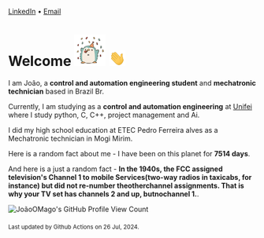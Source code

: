 [LinkedIn](https://www.linkedin.com/in/joão-pedro-gozzoli-b95641301/) &bull;
[Email](joaopedrogozzoli@gmail.com)

# Welcome <img src="happy.gif" height="64px" /> <img src="wave.gif" height="32px" />

I am João, a  **control and automation engineering student** and **mechatronic technician** based in Brazil Br.

Currently, I am studying as a **control and automation engineering** at [Unifei](https://unifei.edu.br) where I study python, C, C++, project management and Ai.

I did my high school education at ETEC Pedro Ferreira alves as a Mechatronic technician in Mogi Mirim.

Here is a random fact about me - I have been on this planet for **7514 days**.

And here is a just a random fact -  **In the 1940s, the FCC assigned television's Channel 1 to mobile Services(two-way radios in taxicabs, for instance) but did not re-number theotherchannel assignments. That is why your TV set has channels 2 and up, butnochannel 1.**.

![JoãoOMago's GitHub Profile View Count](https://komarev.com/ghpvc/?username=JoaoOMago)

<sub>Last updated by Github Actions on 26 Jul, 2024.</sub>
